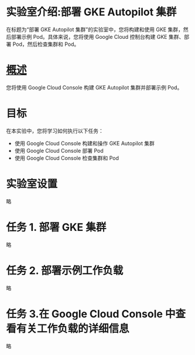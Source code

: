 # 实验室介绍:部署 GKE Autopilot 集群
在标题为“部署 GKE Autopilot 集群”的实验室中，您将构建和使用 GKE 集群，然后部署示例 Pod。具体来说，您将使用 Google Cloud 控制台构建 GKE 集群、部署 Pod，然后检查集群和 Pod。

# [概述](https://www.cloudskillsboost.google/course_sessions/4749230/labs/403486)
您将使用 Google Cloud Console 构建 GKE Autopilot 集群并部署示例 Pod。

# 目标
在本实验中，您将学习如何执行以下任务：
* 使用 Google Cloud Console 构建和操作 GKE Autopilot 集群
* 使用 Google Cloud Console 部署 Pod
* 使用 Google Cloud Console 检查集群和 Pod

# 实验室设置
略

# 任务 1. 部署 GKE 集群
略

# 任务 2. 部署示例工作负载
略

# 任务 3.在 Google Cloud Console 中查看有关工作负载的详细信息
略
